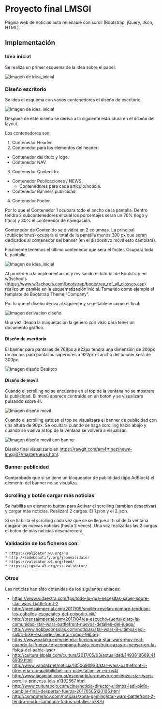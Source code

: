 # Proyecto final LMSGI #

Página web de noticias auto rellenable con scroll (Bootstrap, jQuery, Json, HTML).
 
## Implementación ##

### Idea inicial ###
Se realiza un primer esquema de la idea sobre el papel.

![Imagen de idea_inicial](doc/init.png)

### Diseño escritorio ###
Se idea el esquema con varios contenedores el diseño de escritorio.

![Imagen de idea_inicial](doc/design_desktop.jpg)

Despues de este diseño se deriva a la siguiente estructura en el diseño del layout.

Los contenedores son:

 1. Contenedor Header.
 2. Contenedor para los elementos del header:
   * Contenedor del título y logo.
   * Contenedor NAV.
 3. Contenedor Contenido:
   * Contenedor Publicaciones / NEWS.
     * Contenedores para cada articulo/noticia.
   * Contenedor Banners publicidad.
 4. Contenedor Footer.
 
Por lo que el Contenedor 1 ocupara todo el ancho de la pantalla. Dentro tendra 2 subcontenedores el cual los porcentajes seran un 70% (logo y título) y 30% el contenedor de navegación.

Contenedor de Contenido se dividirá en 2 columnas. La principal (publicaciones) ocupara el total de la pantalla menos 300 px que seran dedicados al contenedor del banner (en el dispositivo móvil esto cambiará).

Finalmente tenemos el último contenedor que sera el footer. Ocupará toda la pantalla.

![Imagen de idea_inicial](doc/esquema_final.png)

Al proceder a la implementación y revisando el tutorial de Bootstrap en w3schools (https://www.w3schools.com/bootstrap/bootstrap_ref_all_classes.asp) realizo un cambio en la esquematización inicial. Tomando como ejemplo el template de Bootstrap Theme "Company".

Por lo que el diseño deriva al siguiente y se establece como el final:

![Imagen derivacion diseño](doc/IMG_9487.JPG)

Una vez ideada la maquetación la genero con visio para tener un documento gráfico.

#### Diseño de escritorio ###
El banner para pantallas de 768px a 922px tendra una dimensión de 200px de ancho. para pantallas superiores a 922px el ancho del banner será de 300px.

![Imagen diseño Desktop](doc/DiseñoDesk.png)

#### Diseño de movil ###
Cuando el scrolling no se encuentre en el top de la ventana no se mostrara la publicidad. El menú aparece contraido en un boton y se visualizara pulsando sobre él.

![Imagen diseño movil](doc/DiseñoMov.png)

Cuando el scrolling esté en el top se visualizará el banner de publicidad con una altura de 90px. Se ocultara cuando se haga scrolling hacia abajo y cuando se vuelva al top de la ventana se volverá a visualizar.

![Imagen diseño movil con banner](doc/DiseñoMoovScrolling.png)

Diseño final visualizarlo en https://rawgit.com/am4rtinez/news-lmsgi07/master/news.html.

### Banner publicidad ###
Comprobado que si se tiene un bloqueador de publididad (tipo AdBlock) el elemento del banner no se visualiza.

### Scrolling y botón cargar más noticias ###

Se habilita un elemento button para Activar el scrolling (tambien desactivar) y cargar más noticias. Realizará 2 cargas. El 1.json y el 2.json.

Si se habilita el scrolling cada vez que se se llegue al final de la ventana cargara las nuevas noticias (hasta 2 veces). Una vez realizadas las 2 cargas el boton de más noticias desaparecerá.

### Validación de los ficheros con: ###
	* https://validator.w3.org/nu
	* http://codebeautify.org/jsonvalidator
	* https://validator.w3.org/feed/
	* https://jigsaw.w3.org/css-validator/

### Otros ###
Las noticias han sido obtenidas de los siguientes enlaces:

  * https://www.vidaextra.com/fps/todo-lo-que-necesitas-saber-sobre-star-wars-battlefront-2
  * http://prensaimperial.com/2017/05/spoiler-revelan-nombre-tendrian-los-caballos-espaciales-del-episodio-viii/
  * http://prensaimperial.com/2017/04/ea-escucho-fuerte-claro-la-comunidad-star-wars-battlefront-nuevos-detalles-del-juego/
  * http://www.hobbyconsolas.com/noticias/star-wars-8-ultimos-jedi-collar-luke-esconde-secreto-rumor-96556
  * https://www.xataka.com/ciencia-ficcion/una-star-wars-muy-real-cuando-la-fuerza-te-acompana-hasta-construir-cazas-o-pensar-en-la-fisica-del-sable-laser
  * http://cultura.elpais.com/cultura/2017/05/03/actualidad/1493818669_416939.html
  * http://www.vandal.net/noticia/1350690933/star-wars-battlefront-ii-ofreceria-compatibilidad-con-playstation-vr-en-ps4/
  * http://www.lacapital.com.ar/escenario/un-nuevo-comienzo-star-wars-pero-la-princesa-leia-n1392567.html
  * http://www.culturaocio.com/cine/noticia-director-ultimos-jedi-pidio-cambiar-final-despertar-fuerza-20170505120105.html
  * http://computerhoy.com/noticias/zona-gaming/star-wars-battlefront-2-tendra-modo-campana-todos-detalles-57876
